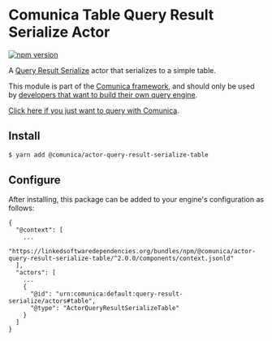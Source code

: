 # Comunica Table Query Result Serialize Actor

[![npm version](https://badge.fury.io/js/%40comunica%2Factor-query-result-serialize-table.svg)](https://www.npmjs.com/package/@comunica/actor-query-result-serialize-table)

A [Query Result Serialize](https://github.com/comunica/comunica/tree/master/packages/bus-query-result-serialize) actor that serializes to a simple table.

This module is part of the [Comunica framework](https://github.com/comunica/comunica),
and should only be used by [developers that want to build their own query engine](https://comunica.dev/docs/modify/).

[Click here if you just want to query with Comunica](https://comunica.dev/docs/query/).

## Install

```bash
$ yarn add @comunica/actor-query-result-serialize-table
```

## Configure

After installing, this package can be added to your engine's configuration as follows:
```text
{
  "@context": [
    ...
    "https://linkedsoftwaredependencies.org/bundles/npm/@comunica/actor-query-result-serialize-table/^2.0.0/components/context.jsonld"  
  ],
  "actors": [
    ...
    {
      "@id": "urn:comunica:default:query-result-serialize/actors#table",
      "@type": "ActorQueryResultSerializeTable"
    }
  ]
}
```
